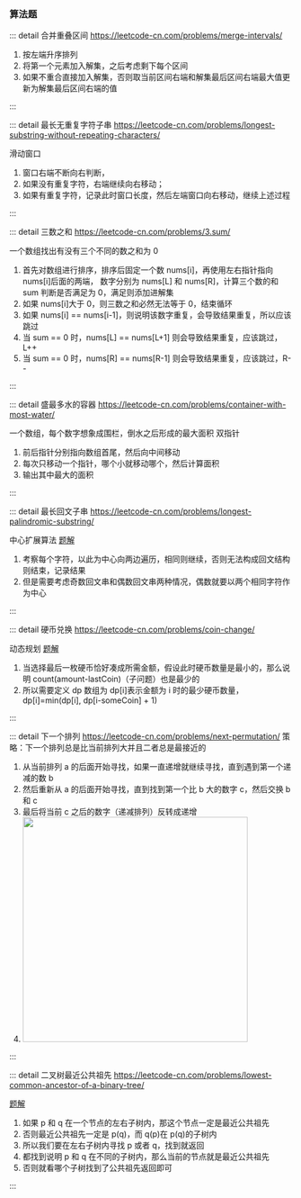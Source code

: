 ### 算法题

::: detail 合并重叠区间 https://leetcode-cn.com/problems/merge-intervals/

1. 按左端升序排列
2. 将第一个元素加入解集，之后考虑剩下每个区间
3. 如果不重合直接加入解集，否则取当前区间右端和解集最后区间右端最大值更新为解集最后区间右端的值

:::

::: detail 最长无重复字符子串 https://leetcode-cn.com/problems/longest-substring-without-repeating-characters/

滑动窗口

1. 窗口右端不断向右判断，
2. 如果没有重复字符，右端继续向右移动；
3. 如果有重复字符，记录此时窗口长度，然后左端窗口向右移动，继续上述过程

:::

::: detail 三数之和 https://leetcode-cn.com/problems/3.sum/

一个数组找出有没有三个不同的数之和为 0

1. 首先对数组进行排序，排序后固定一个数 nums[i]，再使用左右指针指向 nums[i]后面的两端，
   数字分别为 nums[L] 和 nums[R]，计算三个数的和 sum 判断是否满足为 0，满足则添加进解集
2. 如果 nums[i]大于 0，则三数之和必然无法等于 0，结束循环
3. 如果 nums[i] == nums[i-1]，则说明该数字重复，会导致结果重复，所以应该跳过
4. 当 sum == 0 时，nums[L] == nums[L+1] 则会导致结果重复，应该跳过，L++
5. 当 sum == 0 时，nums[R] == nums[R-1] 则会导致结果重复，应该跳过，R--

:::

::: detail 盛最多水的容器 https://leetcode-cn.com/problems/container-with-most-water/

一个数组，每个数字想象成围栏，倒水之后形成的最大面积
双指针

1. 前后指针分别指向数组首尾，然后向中间移动
2. 每次只移动一个指针，哪个小就移动哪个，然后计算面积
3. 输出其中最大的面积

:::

::: detail 最长回文子串 https://leetcode-cn.com/problems/longest-palindromic-substring/

中心扩展算法 <a href="https://leetcode-cn.com/problems/longest-palindromic-substring/solution/si-lu-fei-chang-jian-ji-zhi-you-san-ju-h-bh86/">题解</a>

1. 考察每个字符，以此为中心向两边遍历，相同则继续，否则无法构成回文结构则结束，记录结果
2. 但是需要考虑奇数回文串和偶数回文串两种情况，偶数就要以两个相同字符作为中心

:::

::: detail 硬币兑换 https://leetcode-cn.com/problems/coin-change/

动态规划 <a href="https://leetcode-cn.com/problems/coin-change/solution/wan-quan-bei-bao-de-zui-zhi-wen-ti-wai-c-flro/">题解</a>

1. 当选择最后一枚硬币恰好凑成所需金额，假设此时硬币数量是最小的，那么说明 count(amount-lastCoin)（子问题）也是最少的
2. 所以需要定义 dp 数组为 dp[i]表示金额为 i 时的最少硬币数量，dp[i]=min(dp[i], dp[i-someCoin] + 1)

:::

::: detail 下一个排列 https://leetcode-cn.com/problems/next-permutation/
策略：下一个排列总是比当前排列大并且二者总是最接近的

1. 从当前排列 a 的后面开始寻找，如果一直递增就继续寻找，直到遇到第一个递减的数 b
2. 然后重新从 a 的后面开始寻找，直到找到第一个比 b 大的数字 c，然后交换 b 和 c
3. 最后将当前 c 之后的数字（递减排列）反转成递增
4. <img src="https://assets.leetcode-cn.com/solution-static/31/31.gif" width="400">

:::

::: detail 二叉树最近公共祖先 https://leetcode-cn.com/problems/lowest-common-ancestor-of-a-binary-tree/

[题解](https://leetcode-cn.com/submissions/detail/262989314/)

1. 如果 p 和 q 在一个节点的左右子树内，那这个节点一定是最近公共祖先
2. 否则最近公共祖先一定是 p(q)，而 q(p)在 p(q)的子树内
3. 所以我们要在左右子树内寻找 p 或者 q，找到就返回
4. 都找到说明 p 和 q 在不同的子树内，那么当前的节点就是最近公共祖先
5. 否则就看哪个子树找到了公共祖先返回即可

:::
